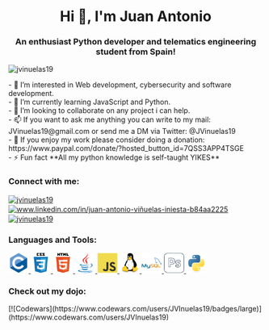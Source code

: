 <h1 align="center">Hi 👋, I'm Juan Antonio</h1>
<h3 align="center">An enthusiast Python developer and telematics engineering student from Spain!</h3>

<p align="left"> <img src="https://komarev.com/ghpvc/?username=jvinuelas19&label=Profile%20views&color=0e75b6&style=flat" alt="jvinuelas19" /> </p>
- 👀 I’m interested in Web development, cybersecurity and software development.<br>
- 🌱 I’m currently learning JavaScript and Python.<br>
- 💞️ I’m looking to collaborate on any project i can help.<br>
- 📫 If you want to ask me anything you can write to my mail: JVinuelas19@gmail.com or send me a DM via Twitter: @JVinuelas19<br>
- 💸 If you enjoy my work please consider doing a donation: https://www.paypal.com/donate/?hosted_button_id=7QSS3APP4TSGE<br>
- ⚡ Fun fact **All my python knowledge is self-taught YIKES**<br>

<h3 align="left">Connect with me:</h3>
<p align="left">
<a href="https://twitter.com/jvinuelas19" target="blank"><img align="center" src="https://raw.githubusercontent.com/rahuldkjain/github-profile-readme-generator/master/src/images/icons/Social/twitter.svg" alt="jvinuelas19" height="30" width="40" /></a>
<a href="https://linkedin.com/in/www.linkedin.com/in/juan-antonio-viñuelas-iniesta-b84aa2225" target="blank"><img align="center" src="https://raw.githubusercontent.com/rahuldkjain/github-profile-readme-generator/master/src/images/icons/Social/linked-in-alt.svg" alt="www.linkedin.com/in/juan-antonio-viñuelas-iniesta-b84aa2225" height="30" width="40" /></a>
<a href="https://instagram.com/jvinuelas19" target="blank"><img align="center" src="https://raw.githubusercontent.com/rahuldkjain/github-profile-readme-generator/master/src/images/icons/Social/instagram.svg" alt="jvinuelas19" height="30" width="40" /></a>
</p>

<h3 align="left">Languages and Tools:</h3>
<p align="left"> <a href="https://www.cprogramming.com/" target="_blank" rel="noreferrer"> <img src="https://raw.githubusercontent.com/devicons/devicon/master/icons/c/c-original.svg" alt="c" width="40" height="40"/> </a> <a href="https://www.w3schools.com/css/" target="_blank" rel="noreferrer"> <img src="https://raw.githubusercontent.com/devicons/devicon/master/icons/css3/css3-original-wordmark.svg" alt="css3" width="40" height="40"/> </a> <a href="https://www.w3.org/html/" target="_blank" rel="noreferrer"> <img src="https://raw.githubusercontent.com/devicons/devicon/master/icons/html5/html5-original-wordmark.svg" alt="html5" width="40" height="40"/> </a> <a href="https://www.java.com" target="_blank" rel="noreferrer"> <img src="https://raw.githubusercontent.com/devicons/devicon/master/icons/java/java-original.svg" alt="java" width="40" height="40"/> </a> <a href="https://developer.mozilla.org/en-US/docs/Web/JavaScript" target="_blank" rel="noreferrer"> <img src="https://raw.githubusercontent.com/devicons/devicon/master/icons/javascript/javascript-original.svg" alt="javascript" width="40" height="40"/> </a> <a href="https://www.linux.org/" target="_blank" rel="noreferrer"> <img src="https://raw.githubusercontent.com/devicons/devicon/master/icons/linux/linux-original.svg" alt="linux" width="40" height="40"/> </a> <a href="https://www.mysql.com/" target="_blank" rel="noreferrer"> <img src="https://raw.githubusercontent.com/devicons/devicon/master/icons/mysql/mysql-original-wordmark.svg" alt="mysql" width="40" height="40"/> </a> <a href="https://www.photoshop.com/en" target="_blank" rel="noreferrer"> <img src="https://raw.githubusercontent.com/devicons/devicon/master/icons/photoshop/photoshop-line.svg" alt="photoshop" width="40" height="40"/> </a> <a href="https://www.python.org" target="_blank" rel="noreferrer"> <img src="https://raw.githubusercontent.com/devicons/devicon/master/icons/python/python-original.svg" alt="python" width="40" height="40"/> </a> </p>

<h3 align="left">Check out my dojo:</h3>
[![Codewars](https://www.codewars.com/users/JVInuelas19/badges/large)](https://www.codewars.com/users/JVInuelas19)



<!---
JVinuelas19/JVinuelas19 is a ✨ special ✨ repository because its `README.md` (this file) appears on your GitHub profile.
You can click the Preview link to take a look at your changes.
--->
